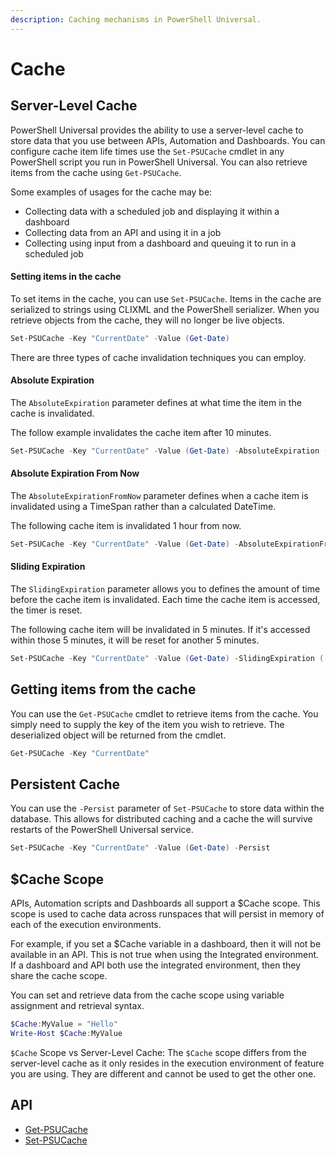 ```yaml
---
description: Caching mechanisms in PowerShell Universal.
---
```


# Cache

## Server-Level Cache

PowerShell Universal provides the ability to use a server-level cache to store data that you use between APIs, Automation and Dashboards. You can configure cache item life times use the `Set-PSUCache` cmdlet in any PowerShell script you run in PowerShell Universal. You can also retrieve items from the cache using `Get-PSUCache`.

Some examples of usages for the cache may be:

* Collecting data with a scheduled job and displaying it within a dashboard
* Collecting data from an API and using it in a job
* Collecting using input from a dashboard and queuing it to run in a scheduled job

#### Setting items in the cache

To set items in the cache, you can use `Set-PSUCache`. Items in the cache are serialized to strings using CLIXML and the PowerShell serializer. When you retrieve objects from the cache, they will no longer be live objects.

```powershell
Set-PSUCache -Key "CurrentDate" -Value (Get-Date)
```

There are three types of cache invalidation techniques you can employ.

#### Absolute Expiration

The `AbsoluteExpiration` parameter defines at what time the item in the cache is invalidated.

The follow example invalidates the cache item after 10 minutes.

```powershell
Set-PSUCache -Key "CurrentDate" -Value (Get-Date) -AbsoluteExpiration (Get-Date).AddMinutes(10)
```

#### Absolute Expiration From Now

The `AbsoluteExpirationFromNow` parameter defines when a cache item is invalidated using a TimeSpan rather than a calculated DateTime.

The following cache item is invalidated 1 hour from now.

```powershell
Set-PSUCache -Key "CurrentDate" -Value (Get-Date) -AbsoluteExpirationFromNow ([TimeSpan]::FromHours(1))
```

#### Sliding Expiration

The `SlidingExpiration` parameter allows you to defines the amount of time before the cache item is invalidated. Each time the cache item is accessed, the timer is reset.

The following cache item will be invalidated in 5 minutes. If it's accessed within those 5 minutes, it will be reset for another 5 minutes.

```powershell
Set-PSUCache -Key "CurrentDate" -Value (Get-Date) -SlidingExpiration ([TimeSpan]::FromMinutes(5))
```

## Getting items from the cache

You can use the `Get-PSUCache` cmdlet to retrieve items from the cache. You simply need to supply the key of the item you wish to retrieve. The deserialized object will be returned from the cmdlet.

```powershell
Get-PSUCache -Key "CurrentDate"
```

## Persistent Cache

You can use the `-Persist` parameter of `Set-PSUCache` to store data within the database. This allows for distributed caching and a cache the will survive restarts of the PowerShell Universal service.&#x20;

```powershell
Set-PSUCache -Key "CurrentDate" -Value (Get-Date) -Persist
```

## $Cache Scope

APIs, Automation scripts and Dashboards all support a $Cache scope. This scope is used to cache data across runspaces that will persist in memory of each of the execution environments.

For example, if you set a $Cache variable in a dashboard, then it will not be available in an API. This is not true when using the Integrated environment. If a dashboard and API both use the integrated environment, then they share the cache scope.

You can set and retrieve data from the cache scope using variable assignment and retrieval syntax.

```powershell
$Cache:MyValue = "Hello"
Write-Host $Cache:MyValue
```

`$Cache` Scope vs Server-Level Cache: The `$Cache` scope differs from the server-level cache as it only resides in the execution environment of feature you are using. They are different and cannot be used to get the other one.

## API

* [Get-PSUCache](https://github.com/ironmansoftware/universal-docs/blob/v5/cmdlets/Get-PSUCache.txt)
* [Set-PSUCache](https://github.com/ironmansoftware/universal-docs/blob/v5/cmdlets/Set-PSUCache.txt)
